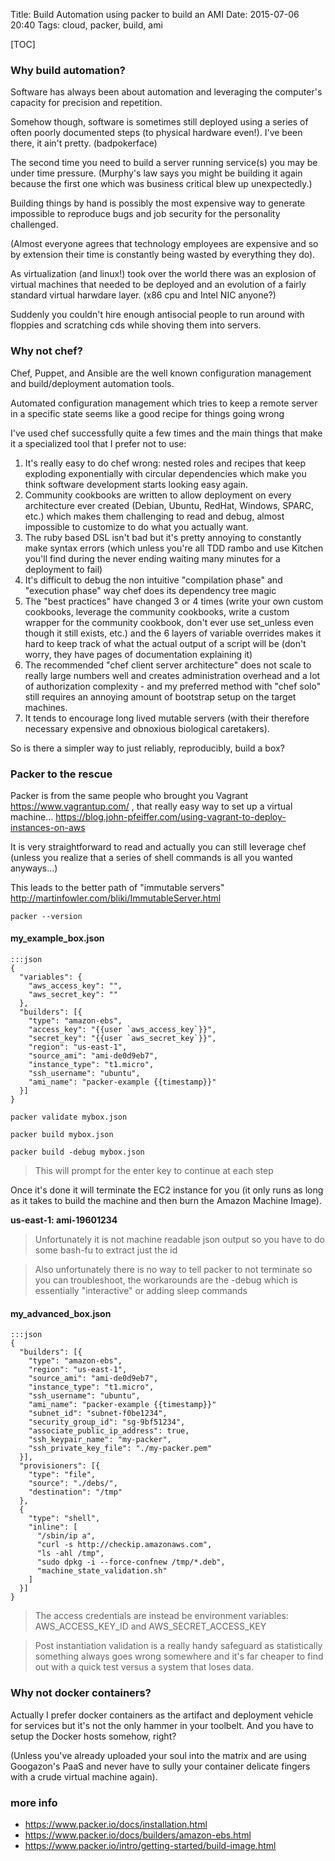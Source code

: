 Title: Build Automation using packer to build an AMI
Date: 2015-07-06 20:40
Tags: cloud, packer, build, ami

[TOC]

### Why build automation?

Software has always been about automation and leveraging the computer's capacity for precision and repetition.

Somehow though, software is sometimes still deployed using a series of often poorly documented steps (to physical hardware even!). I've been there, it ain't pretty. (badpokerface)

The second time you need to build a server running service(s) you may be under time pressure. (Murphy's law says you might be building it again because the first one which was business critical blew up unexpectedly.)

Building things by hand is possibly the most expensive way to generate impossible to reproduce bugs and job security for the personality challenged.

(Almost everyone agrees that technology employees are expensive and so by extension their time is constantly being wasted by everything they do).

As virtualization (and linux!) took over the world there was an explosion of virtual machines that needed to be deployed and an evolution of a fairly standard virtual harwdare layer. (x86 cpu and Intel NIC anyone?)

Suddenly you couldn't hire enough antisocial people to run around with floppies and scratching cds while shoving them into servers.

### Why not chef?

Chef, Puppet, and Ansible are the well known configuration management and build/deployment automation tools.

Automated configuration management which tries to keep a remote server in a specific state seems like a good recipe for things going wrong

I've used chef successfully quite a few times and the main things that make it a specialized tool that I prefer not to use:

1. It's really easy to do chef wrong: nested roles and recipes that keep exploding exponentially with circular dependencies which make you think software development starts looking easy again.
2. Community cookbooks are written to allow deployment on every architecture ever created (Debian, Ubuntu, RedHat, Windows, SPARC, etc.) which makes them challenging to read and debug, almost impossible to customize to do what you actually want.
3. The ruby based DSL isn't bad but it's pretty annoying to constantly make syntax errors (which unless you're all TDD rambo and use Kitchen you'll find during the never ending waiting many minutes for a deployment to fail)
4. It's difficult to debug the non intuitive "compilation phase" and "execution phase" way chef does its dependency tree magic
5. The "best practices" have changed 3 or 4 times (write your own custom cookbooks, leverage the community cookbooks, write a custom wrapper for the community cookbook, don't ever use set_unless even though it still exists, etc.) and the 6 layers of variable overrides makes it hard to keep track of what the actual output of a script will be (don't worry, they have pages of documentation explaining it)
6. The recommended "chef client server architecture" does not scale to really large numbers well and creates administration overhead and a lot of authorization complexity - and my preferred method with "chef solo" still requires an annoying amount of bootstrap setup on the target machines.
7. It tends to encourage long lived mutable servers (with their therefore necessary expensive and obnoxious biological caretakers).

So is there a simpler way to just reliably, reproducibly, build a box?

### Packer to the rescue

Packer is from the same people who brought you Vagrant <https://www.vagrantup.com/> , that really easy way to set up a virtual machine... <https://blog.john-pfeiffer.com/using-vagrant-to-deploy-instances-on-aws>

It is very straightforward to read and actually you can still leverage chef (unless you realize that a series of shell commands is all you wanted anyways...)

This leads to the better path of "immutable servers" <http://martinfowler.com/bliki/ImmutableServer.html>

`packer --version`


#### my_example_box.json

    :::json
    {
      "variables": {
        "aws_access_key": "",
        "aws_secret_key": ""
      },
      "builders": [{
        "type": "amazon-ebs",
        "access_key": "{{user `aws_access_key`}}",
        "secret_key": "{{user `aws_secret_key`}}",
        "region": "us-east-1",
        "source_ami": "ami-de0d9eb7",
        "instance_type": "t1.micro",
        "ssh_username": "ubuntu",
        "ami_name": "packer-example {{timestamp}}"
      }]
    }
    
`packer validate mybox.json`

`packer build mybox.json`

`packer build -debug mybox.json`
> This will prompt for the enter key to continue at each step

Once it's done it will terminate the EC2 instance for you (it only runs as long as it takes to build the machine and then burn the Amazon Machine Image).

**us-east-1: ami-19601234**
> Unfortunately it is not machine readable json output so you have to do some bash-fu to extract just the id

> Also unfortunately there is no way to tell packer to not terminate so you can troubleshoot, the workarounds are the -debug which is essentially "interactive" or adding sleep commands


#### my_advanced_box.json

    :::json
    {
      "builders": [{
        "type": "amazon-ebs",
        "region": "us-east-1",
        "source_ami": "ami-de0d9eb7",
        "instance_type": "t1.micro",
        "ssh_username": "ubuntu",
        "ami_name": "packer-example {{timestamp}}"
        "subnet_id": "subnet-f0be1234",
        "security_group_id": "sg-9bf51234",
        "associate_public_ip_address": true,
        "ssh_keypair_name": "my-packer",
        "ssh_private_key_file": "./my-packer.pem"
      }],
      "provisioners": [{
        "type": "file",
        "source": "./debs/",
        "destination": "/tmp"
      },
      {
        "type": "shell",
        "inline": [
          "/sbin/ip a",
          "curl -s http://checkip.amazonaws.com",
          "ls -ahl /tmp",
          "sudo dpkg -i --force-confnew /tmp/*.deb",
          "machine_state_validation.sh"
        ]
      }]
    }
    
> The access credentials are instead be environment variables: AWS_ACCESS_KEY_ID and AWS_SECRET_ACCESS_KEY

> Post instantiation validation is a really handy safeguard as statistically something always goes wrong somewhere and it's far cheaper to find out with a quick test versus a system that loses data.

### Why not docker containers?

Actually I prefer docker containers as the artifact and deployment vehicle for services but it's not the only hammer in your toolbelt.  And you have to setup the Docker hosts somehow, right? 

(Unless you've already uploaded your soul into the matrix and are using Googazon's PaaS and never have to sully your container delicate fingers with a crude virtual machine again).

### more info

- https://www.packer.io/docs/installation.html
- https://www.packer.io/docs/builders/amazon-ebs.html
- https://www.packer.io/intro/getting-started/build-image.html
